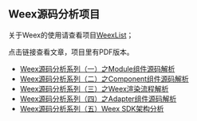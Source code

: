 ## Weex源码分析项目

关于Weex的使用请查看项目[WeexList](https://github.com/liuzhao2007/WeexList)；

点击链接查看文章，项目里有PDF版本。

- [Weex源码分析系列（一）之Module组件源码解析](http://www.jianshu.com/p/208abd91f54e)
- [Weex源码分析系列（二）之Component组件源码解析](http://www.jianshu.com/u/fdb392adfbed)
- [Weex源码分析系列（三）之Weex渲染流程解析](http://www.jianshu.com/p/3686315d3ad6)
- [Weex源码分析系列（四）之Adapter组件源码解析](http://www.jianshu.com/p/8e85ef17381f)
- [Weex源码分析系列（五）Weex SDK架构分析](http://www.jianshu.com/p/a04ce6689395)